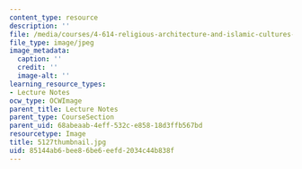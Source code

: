 ```yaml
---
content_type: resource
description: ''
file: /media/courses/4-614-religious-architecture-and-islamic-cultures-fall-2002/85144ab6bee86be6eefd2034c44b838f_5127thumbnail.jpg
file_type: image/jpeg
image_metadata:
  caption: ''
  credit: ''
  image-alt: ''
learning_resource_types:
- Lecture Notes
ocw_type: OCWImage
parent_title: Lecture Notes
parent_type: CourseSection
parent_uid: 68abeaab-4eff-532c-e858-18d3ffb567bd
resourcetype: Image
title: 5127thumbnail.jpg
uid: 85144ab6-bee8-6be6-eefd-2034c44b838f
---
```

